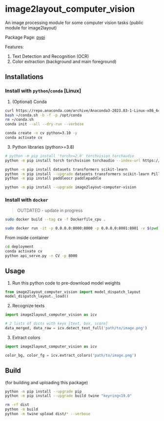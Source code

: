 # image2layout_computer_vision

An image processing module for some computer vision tasks (public module for image2layout)

Package Page: [pypi](https://pypi.org/project/image2layout-computer-vision/)

Features:

1. Text Detection and Recognition (OCR)
2. Color extraction (background and main foreground)

## Installations

### Install with `python`/`conda` [Linux]

1. (Optional) Conda

```bash
curl https://repo.anaconda.com/archive/Anaconda3-2023.03-1-Linux-x86_64.sh -o ~/conda.sh
bash ~/conda.sh -b -f -p /opt/conda
rm ~/conda.sh
conda init --all --dry-run --verbose

conda create -n cv python=3.10 -y
conda activate cv
```

3. Python libraries (python>=3.8)

```bash
# python -m pip install 'torch>=2.0' torchvision torchaudio
python -m pip install torch torchvision torchaudio --index-url https://download.pytorch.org/whl/cpu

python -m pip install datasets transformers scikit-learn
python -m pip install --upgrade datasets transformers scikit-learn Pillow numpy pandas
python -m pip install paddleocr paddlepaddle

python -m pip install --upgrade image2layout-computer-vision
```

### Install with `docker`

> OUTDATED - update in progress

<!-- Replace `Dockerfile_cpu` with `Dockerfile` if running with GPU (not yet supported) -->
```bash
sudo docker build --tag cv -f Dockerfile_cpu .

sudo docker run -it -p 0.0.0.0:8000:8000 -p 0.0.0.0:8001:8001 -v $(pwd):/app cv bash

```

From inside container
```bash
cd deployment
conda activate cv
python api_serve.py -n CV -p 8000
```

## Usage

1. Run this python code to pre-download model weights

```python
from image2layout_computer_vision import model_dispatch_layout
model_dispatch_layout._load()
```

2. Recognize texts

```python
import image2layout_computer_vision as icv

# 2 lists of dicts with keys [text, box, score]
data_merged, data_raw = icv.detect_text_full('path/to/image.png')
```

3. Extract colors
```python
import image2layout_computer_vision as icv

color_bg, color_fg = icv.extract_colors('path/to/image.png')
```



## Build
(for building and uploading this package)
```bash
python -m pip install --upgrade pip
python -m pip install --upgrade build twine "keyring<19.0"

rm -rf dist
python -m build
python -m twine upload dist/* --verbose
```
